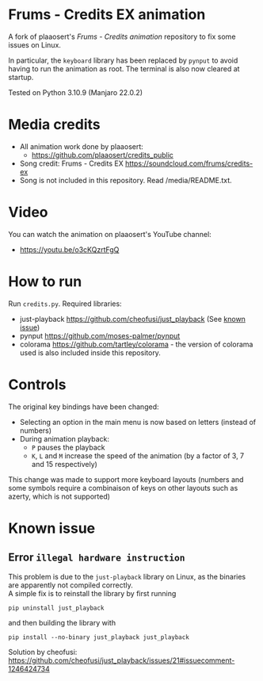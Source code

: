 # Frums - Credits EX animation
A fork of plaaosert's *Frums - Credits animation* repository to fix some issues on Linux.

In particular, the `keyboard` library has been replaced by `pynput` to avoid having to run the animation as root. The terminal is also now cleared at startup.


Tested on Python 3.10.9 (Manjaro 22.0.2) 

# Media credits
- All animation work done by plaaosert:
  - https://github.com/plaaosert/credits_public
- Song credit: Frums - Credits EX https://soundcloud.com/frums/credits-ex
- Song is not included in this repository. Read /media/README.txt.

 
# Video

You can watch the animation on plaaosert's YouTube channel:
- https://youtu.be/o3cKQzrtFgQ
 
 
# How to run
 Run `credits.py`. Required libraries:
 - just-playback https://github.com/cheofusi/just_playback (See [known issue](#known-issue))
 - pynput https://github.com/moses-palmer/pynput
 - colorama https://github.com/tartley/colorama -
 the version of colorama used is also included inside this repository.

# Controls

The original key bindings have been changed:
- Selecting an option in the main menu is now based on letters (instead of numbers)
- During animation playback:
  - `P` pauses the playback
  - `K`, `L` and `M` increase the speed of the animation (by a factor of 3, 7 and 15 respectively)

This change was made to support more keyboard layouts (numbers and some symbols require a combinaison of keys on other layouts such as azerty, which is not supported)

# Known issue

## Error `illegal hardware instruction` 
This problem is due to the `just-playback` library on Linux, as the binaries are apparently not compiled correctly.    
A simple fix is to reinstall the library by first running
``` 
pip uninstall just_playback 
```
and then building the library with 
``` 
pip install --no-binary just_playback just_playback 
```
Solution by cheofusi:  
https://github.com/cheofusi/just_playback/issues/21#issuecomment-1246424734